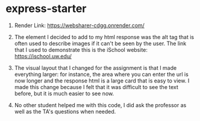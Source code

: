# express-starter

1. Render Link: https://websharer-cdgg.onrender.com/

2. The element I decided to add to my html response was the alt tag that is often used to describe
images if it can't be seen by the user. The link that I used to demonstrate this is the iSchool
website: https://ischool.uw.edu/

3. The visual layout that I changed for the assignment is that I made everything larger: for instance,
the area where you can enter the url is now longer and the response html is a large card that 
is easy to view. I made this change because I felt that it was difficult to see the text before,
but it is much easier to see now. 

4. No other student helped me with this code, I did ask the professor as well as the TA's questions 
when needed.
